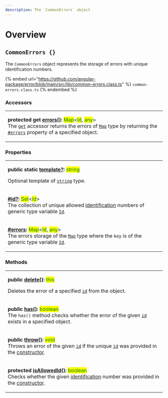 ```yaml
---
description: The `CommonErrors` object
---
```


# Overview

## `CommonErrors {}`

The `CommonErrors` object represents the storage of errors with unique identification numbers.

{% embed url="https://github.com/angular-package/error/blob/main/src/lib/common-errors.class.ts" %}
`common-errors.class.ts`
{% endembed %}

### **Accessors**

|                                                                                                                                                                                                                                                                                                                                                                                                                                                                                                                                                                                                                                        |
| -------------------------------------------------------------------------------------------------------------------------------------------------------------------------------------------------------------------------------------------------------------------------------------------------------------------------------------------------------------------------------------------------------------------------------------------------------------------------------------------------------------------------------------------------------------------------------------------------------------------------------------- |
| <p><strong>protected get</strong> <a href="accessors/get-errors.md"><strong>errors()</strong></a><strong>:</strong> <mark style="color:green;">Map</mark>&#x3C;<mark style="color:green;">Id</mark>, <mark style="color:green;">any</mark>><br>The <a href="https://developer.mozilla.org/en-US/docs/Web/JavaScript/Reference/Functions/get"><code>get</code></a> accessor returns the errors of <a href="https://developer.mozilla.org/en-US/docs/Web/JavaScript/Reference/Global_Objects/Map"><code>Map</code></a> type by returning the <a href="properties/errors.md"><code>#errors</code></a> property of a specified object.</p> |

### Properties

|                                                                                                                                                                                                                                                                                                                                                                                                                                                                                                                                                |
| ---------------------------------------------------------------------------------------------------------------------------------------------------------------------------------------------------------------------------------------------------------------------------------------------------------------------------------------------------------------------------------------------------------------------------------------------------------------------------------------------------------------------------------------------- |
| <p><strong>public static</strong> <a href="properties/static-template.md"><strong>template?</strong></a><strong>:</strong> <mark style="color:green;">string</mark></p><p>Optional template of <a href="https://www.typescriptlang.org/docs/handbook/basic-types.html#string"><code>string</code></a> type.</p>                                                                                                                                                                                                                                |
| <p><strong></strong><a href="properties/id.md"><strong>#id?</strong></a><strong>:</strong> <mark style="color:green;">Set</mark>&#x3C;<mark style="color:green;">Id</mark>><br><strong></strong>The collection of unique allowed <a href="../getting-started/basic-concepts.md#unique-identification">identification</a> numbers of generic type variable <a href="generic-type-variables.md#commonerrors-less-than-id-greater-than"><code>Id</code></a>.</p>                                                                                  |
| <p><strong></strong><a href="properties/errors.md"><strong>#errors</strong></a><strong>:</strong> <mark style="color:green;">Map</mark>&#x3C;<mark style="color:green;">Id</mark>, <mark style="color:green;">any</mark>><br>The errors storage of the <a href="https://developer.mozilla.org/en-US/docs/Web/JavaScript/Reference/Global_Objects/Map"><code>Map</code></a> type where the <code>key</code> is of the generic type variable <a href="generic-type-variables.md#commonerrors-less-than-id-greater-than"><code>Id</code></a>.</p> |

### Methods

|                                                                                                                                                                                                                                                                                                                                                                                              |
| -------------------------------------------------------------------------------------------------------------------------------------------------------------------------------------------------------------------------------------------------------------------------------------------------------------------------------------------------------------------------------------------- |
| <p><strong>public</strong> <a href="methods/delete.md"><strong>delete()</strong></a><strong>:</strong> <mark style="color:green;">this</mark></p><p>Deletes the error of a specified <a href="methods/delete.md#id-errorid"><code>id</code></a> from the object.</p>                                                                                                                         |
| <p><strong>public</strong> <a href="methods/has.md"><strong>has()</strong></a><strong>:</strong> <mark style="color:green;">boolean</mark><br><strong></strong>The <code>has()</code> method checks whether the error of the given <a href="methods/has.md#id-errorid"><code>id</code></a> exists in a specified object.</p>                                                                 |
| <p><strong>public</strong> <a href="methods/throw.md"><strong>throw()</strong></a><strong>:</strong> <mark style="color:green;">void</mark><br><strong></strong>Throws an error of the given <a href="methods/throw.md#id-errorid"><code>id</code></a> if the unique <a href="constructor.md#...id-id"><code>id</code></a> was provided in the <a href="constructor.md">constructor</a>.</p> |
| <p><strong>protected</strong> <a href="methods/isallowedid.md"><strong>isAllowedId()</strong></a><strong>:</strong> <mark style="color:green;">boolean</mark><br><strong></strong>Checks whether the given <a href="../getting-started/basic-concepts.md#unique-identification">identification</a> number was provided in the <a href="constructor.md">constructor</a>.</p>                  |

